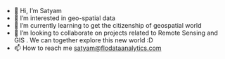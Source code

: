 - 👋 Hi, I’m Satyam
- 👀 I’m interested in geo-spatial data 
- 🌱 I’m currently learning to get the citizenship of geospatial world
- 💞️ I’m looking to collaborate on projects related to Remote Sensing and GIS . We can together explore this new world :D 
- 📫 How to reach me satyam@flodataanalytics.com

<!---
SS69232/SS69232 is a ✨ special ✨ repository because its `README.md` (this file) appears on your GitHub profile.
You can click the Preview link to take a look at your changes.
--->
